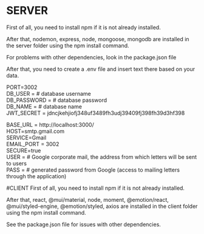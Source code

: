 # SERVER
First of all, you need to install npm if it is not already installed.

After that, nodemon, express, node, mongoose, mongodb are installed in the server folder using the npm install command.

For problems with other dependencies, look in the package.json file

After that, you need to create a .env file and insert text there based on your data.

PORT=3002\
DB_USER = # database username\
DB_PASSWORD = # database password\
DB_NAME = # database name\
JWT_SECRET = jdncjkehjiofj348uf3489fh3udj39409fj398fh39d3hf398


BASE_URL = http://localhost:3000/ \
HOST=smtp.gmail.com\
SERVICE=Gmail\
EMAIL_PORT = 3002\
SECURE=true\
USER = # Google corporate mail, the address from which letters will be sent to users\
PASS = # generated password from Google (access to mailing letters through the application)

#CLIENT 
First of all, you need to install npm if it is not already installed.

After that, react, @mui/material, node, moment, @emotion/react, @mui/styled-engine, @emotion/styled, axios are installed in the client folder using the npm install command.

See the package.json file for issues with other dependencies.
